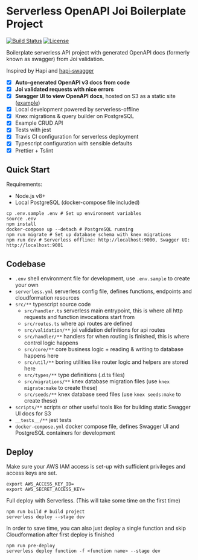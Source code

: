 # Serverless OpenAPI Joi Boilerplate Project
[![Build Status](https://travis-ci.org/anttiviljami/serverless-openapi-joi-boilerplate.svg?branch=master)](https://travis-ci.org/anttiviljami/serverless-openapi-joi-boilerplate) [![License](http://img.shields.io/:license-mit-blue.svg)](http://anttiviljami.mit-license.org)

Boilerplate serverless API project with generated OpenAPI docs (formerly known as swagger) from Joi validation.

Inspired by Hapi and [hapi-swagger](https://github.com/glennjones/hapi-swagger)

- [x] **Auto-generated OpenAPI v3 docs from code**
- [x] **Joi validated requests with nice errors**
- [x] **Swagger UI to view OpenAPI docs**, hosted on S3 as a static site ([example](http://openapi-joi-example-dev-swaggerui.s3-website-eu-west-1.amazonaws.com/))
- [x] Local development powered by serverless-offline
- [x] Knex migrations & query builder on PostgreSQL
- [x] Example CRUD API
- [x] Tests with jest
- [x] Travis CI configuration for serverless deployment
- [x] Typescript configuration with sensible defaults
- [x] Prettier + Tslint

## Quick Start

Requirements:
- Node.js v8+
- Local PostgreSQL (docker-compose file included)

```
cp .env.sample .env # Set up environment variables
source .env
npm install
docker-compose up --detach # PostgreSQL running
npm run migrate # Set up database schema with knex migrations
npm run dev # Serverless offline: http://localhost:9000, Swagger UI: http://localhost:9001
```

## Codebase

- `.env` shell environment file for development, use `.env.sample` to create your own
- `serverless.yml` serverless config file, defines functions, endpoints and cloudformation resources
- `src/**` typescript source code
  - `src/handler.ts` serverless main entrypoint, this is where all http requests and function invocations start from
  - `src/routes.ts` where api routes are defined
  - `src/validation/**` joi validation definitions for api routes
  - `src/handler/**` handlers for when routing is finished, this is where control logic happens
  - `src/core/**` core business logic + reading & writing to database happens here
  - `src/util/**` boring utilities like router logic and helpers are stored here
  - `src/types/**` type definitions (.d.ts files)
  - `src/migrations/**` knex database migration files (use `knex migrate:make` to create these)
  - `src/seeds/**` knex database seed files (use `knex seeds:make` to create these)
- `scripts/**` scripts or other useful tools like for building static Swagger UI docs for S3
- `__tests__/**` jest tests
- `docker-compose.yml` docker compose file, defines Swagger UI and PostgreSQL containers for development

## Deploy

Make sure your AWS IAM access is set-up with sufficient privileges and access keys are set.
```
export AWS_ACCESS_KEY_ID=
export AWS_SECRET_ACCESS_KEY=
```

Full deploy with Serverless. (This will take some time on the first time)
```
npm run build # build project
serverless deploy --stage dev
```

In order to save time, you can also just deploy a single function and skip Cloudformation after first deploy is finished
```
npm run pre-deploy
serverless deploy function -f <function name> --stage dev
```
